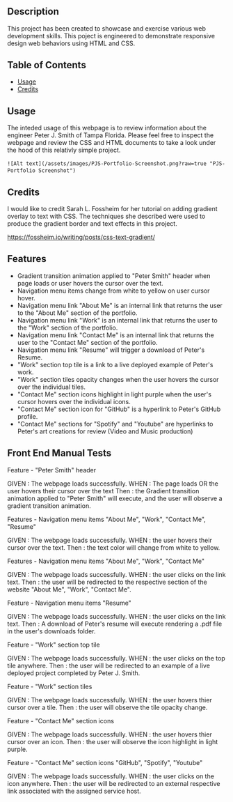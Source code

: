 # <Peter J. Smith Portfolio>

## Description

This project has been created to showcase and exercise various web development skills. This poject is engineered to demonstrate responsive design web behaviors using HTML and CSS.   

## Table of Contents

- [Usage](#usage)
- [Credits](#credits)

## Usage

The inteded usage of this webpage is to review information about the engineer Peter J. Smith of Tampa Florida. Please feel free to inspect the webpage and review the CSS and HTML documents to take a look under the hood of this relativly simple project. 


    ![Alt text](/assets/images/PJS-Portfolio-Screenshot.png?raw=true "PJS-Portfolio Screenshot")

## Credits
I would like to credit Sarah L. Fossheim for her tutorial on adding gradient overlay to text with CSS. The techniques she described were used to produce the gradient border and text effects in this project.

https://fossheim.io/writing/posts/css-text-gradient/

## Features

- Gradient transition animation applied to "Peter Smith" header when page loads or user hovers the cursor over the text.
- Navigation menu items change from white to yellow on user cursor hover.
- Navigation menu link "About Me" is an internal link that returns the user to the "About Me" section of the portfolio.
- Navigation menu link "Work" is an internal link that returns the user to the "Work" section of the portfolio.
- Navigation menu link "Contact Me" is an internal link that returns the user to the "Contact Me" section of the portfolio.
- Navigation menu link "Resume" will trigger a download of Peter's Resume. 
- "Work" section top tile is a link to a live deployed example of Peter's work.
- "Work" section tiles opacity changes when the user hovers the cursor over the individual tiles.
- "Contact Me" section icons highlight in light purple when the user's cursor hovers over the individual icons.
- "Contact Me" section icon for "GitHub" is a hyperlink to Peter's GitHub profile.
- "Contact Me" sections for "Spotify" and "Youtube" are hyperlinks to Peter's art creations for review (Video and Music production) 


## Front End Manual Tests
 
 Feature - "Peter Smith" header
 
 GIVEN : The webpage loads successfully.
 WHEN : The page loads OR the user hovers their cursor over the text
 Then : the Gradient transition animation applied to "Peter Smith" will execute, and the user will observe a gradient transition animation.

 Features - Navigation menu items "About Me", "Work", "Contact Me", "Resume"
 
 GIVEN : The webpage loads successfully.
 WHEN : the user hovers their cursor over the text.
 Then : the text color will change from white to yellow.

 Features - Navigation menu items "About Me", "Work", "Contact Me"

 GIVEN : The webpage loads successfully.
 WHEN : the user clicks on the link text.
 Then : the user will be redirected to the respective section of the website "About Me", "Work", "Contact Me".

 Feature - Navigation menu items "Resume"

 GIVEN : The webpage loads successfully.
 WHEN : the user clicks on the link text.
 Then : A download of Peter's resume will execute rendering a .pdf file in the user's downloads folder.

 Feature - "Work" section top tile

 GIVEN : The webpage loads successfully.
 WHEN : the user clicks on the top tile anywhere.
 Then : the user will be redirected to an example of a live deployed project completed by Peter J. Smith.

 Feature - "Work" section tiles

 GIVEN : The webpage loads successfully.
 WHEN : the user hovers thier cursor over a tile.
 Then : the user will observe the tile opacity change.

 Feature - "Contact Me" section icons 

 GIVEN : The webpage loads successfully.
 WHEN : the user hovers thier cursor over an icon.
 Then : the user will observe the icon highlight in light purple.

  Feature - "Contact Me" section icons "GitHub", "Spotify", "Youtube"

 GIVEN : The webpage loads successfully.
 WHEN : the user clicks on the icon anywhere.
 Then : the user will be redirected to an external respective link associated with the assigned service host.


 



  